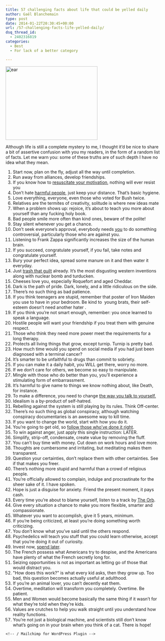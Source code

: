 ```yaml
---
title: 57 challenging facts about life that could be yelled daily
author: Gaël Blanchemain
type: post
date: 2014-01-22T20:30:45+00:00
url: /57-challenging-facts-life-yelled-daily/
dsq_thread_id:
  - 2402316819
categories:
  - Best
  - For lack of a better category

---
```

<img class="alignleft size-medium wp-image-7263" alt="ear" src="http://www.gr0wing.com/wp-content/uploads/2014/01/ear-300x240.png" width="300" height="240" srcset="https://www.gr0wing.com/wp-content/uploads/2014/01/ear-300x240.png 300w, https://www.gr0wing.com/wp-content/uploads/2014/01/ear-1024x820.png 1024w, https://www.gr0wing.com/wp-content/uploads/2014/01/ear.png 1472w" sizes="(max-width: 300px) 100vw, 300px" />

Although life is still a complete mystery to me, I thought it&#8217;d be nice to share a bit of assertive confusion with you my readers, in the form of a random list of facts. Let me warn you: some of these truths are of such depth I have no idea what they mean.

  1. Start now, plan on the fly, adjust all the way until completion.
  2. Run away from alliances, develop friendships.
  3. If you know how to <a title="How to resuscitate your drive" href="http://www.gr0wing.com/how-to-resuscitate-your-drive/" target="_blank">resuscitate your motivation</a>, nothing will ever resist you
  4. Don&#8217;t hate <a title="How to deal with toxic people" href="http://www.gr0wing.com/how-to-get-rid-of-toxic-people/" target="_blank">harmful people</a>, just keep your distance. That&#8217;s basic hygiene.
  5. Love everything, everyone, even those who voted for Bush twice.
  6. Relatives are the termites of creativity, solitude is where new ideas mate
  7. When a problem shows up: rejoice, it&#8217;s about to teach you more about yourself than any fucking holy book.
  8. Bad people smile more often than kind ones, beware of the polite!
  9. Stay silent whenever you get a chance.
 10. Don&#8217;t seek everyone&#8217;s approval, everybody needs <span style="text-decoration: underline;">you</span> to do something controversial, particularly those who are against you.
 11. Listening to Frank Zappa significantly increases the size of the human brain.
 12. If you succeed, congratulate yourself, if you fail, take notes and congratulate yourself.
 13. Bury your perfect idea, spread some manure on it and then water it everyday.
 14. Just <a title="Get rid of guilt" href="http://www.gr0wing.com/get-rid-of-guilt/" target="_blank">trash that guilt</a> already. It&#8217;s the most disgusting western inventions along with nuclear bomb and turducken.
 15. Cheeses love you, especially Roquefort and aged Cheddar.
 16. Dark is the path of pride. Dark, lonely, and a little ridiculous on the side.
 17. There&#8217;s no such thing as bad patience.
 18. If you think teenagers are stupid, remember that poster of Iron Maiden you use to have in your bedroom. Be kind to  young brats, their self-esteem doesn&#8217;t need another hater .
 19. If you think you&#8217;re not smart enough, remember: you once learned to speak a language.
 20. Hostile people will want your friendship if you treat them with genuine respect.
 21. Those who think they need more power meet the requirements for a long therapy.
 22. Protects all living things that grow, except turnip. Turnip is pretty bad.
 23. How much time would you spend on social media if you had just been diagnosed with a terminal cancer?
 24. It&#8217;s smarter to be unfaithful to drugs than commit to sobriety.
 25. If you can make it a daily habit, you WILL get there, worry no more.
 26. If we don&#8217;t care for others, we become so easy to manipulate.
 27. Mingle with those who do better than you, you&#8217;ll experience a stimulating form of embarrassment.
 28. It&#8217;s harmful to give name to things we know nothing about, like Death, for instance.
 29. To make a difference, you need to change <a title="The ways you treat yourself" href="http://www.gr0wing.com/the-ways-you-treat-yourself/" target="_blank">the way you talk to yourself.</a>
 30. Idealism is a by-product of self-hatred.
 31. Rebelling against the system is still playing by its rules. Think Off-center.
 32. There&#8217;s no such thing as global conspiracy, although watching conspiracy documentaries is an awesome way to kill time.
 33. If you want to change the world, start with how you do it.
 34. You&#8217;re going to get old, so <a title="How to be an urban monk. Tip #1: waste no time" href="http://www.gr0wing.com/how-to-be-an-urban-monk-tip-1-waste-no-time/" target="_blank">follow those who&#8217;ve done it right</a>.
 35. To win against anger, just apply this single instruction: LATER.
 36. Simplify, strip-off, condensate, create value by removing the fluff.
 37. You can&#8217;t buy time with money. Cut down on work hours and love more.
 38. Thoughts are cumbersome and irritating, but meditating makes them transparent.
 39. Question your certainties, don&#8217;t replace them with other certainties. See if that makes you freer.
 40. There&#8217;s nothing more stupid and harmful than a crowd of religious people.
 41. You&#8217;re officially allowed to complain, indulge and procrastinate for the sheer sake of it. I have spoken.
 42. Hope is just a disguise for anxiety. Friend the present moment, it pays cash.
 43. Every time you&#8217;re about to blame yourself, listen to a track by <a href="http://fnoob.com/archives/P/34-alex-paterson/623-paterson-music-time#.UuAXDGQo5Z1" target="_blank">The Orb</a>.
 44. Give every situation a chance to make you more flexible, smarter and compassionate.
 45. Whatever you want to accomplish, give it 5 years, minimum.
 46. If you&#8217;re being criticized, at least you&#8217;re doing something worth criticizing.
 47. You don&#8217;t know what you&#8217;ve said until the others respond.
 48. Psychedelics will teach you stuff that you could learn otherwise, accept that you&#8217;re doing it out of curiosity.
 49. Invest now, <a href="http://www.raptitude.com/2014/01/the-difference-between-being-good-with-money-and-bad-with-money/" target="_blank">spend later</a>.
 50. The French possess what Americans try to despise, and the Americans have plenty of what the French secretly long for.
 51. Seizing opportunities is not as important as letting go of those that would distract you.
 52. "How does this work?" is what every kid asks, then they grow up. Too bad, this question becomes actually useful at adulthood.
 53. If you&#8217;re an animal lover, you can&#8217;t decently eat them.
 54. Overtime, meditation will transform you completely. Overtime. Be patient.
 55. Men and Women would become basically the same thing if it wasn&#8217;t for what they&#8217;re told when they&#8217;re kids.
 56. Values are crutches to help you walk straight until you understand how reality functions.
 57. You&#8217;re not just a biological machine, and scientists still don&#8217;t know what&#8217;s going on in your brain when you think of a cat. There is hope!  
    <!-- Mailchimp for WordPress v4.7.4 - https://wordpress.org/plugins/mailchimp-for-wp/ -->
    
    <!-- / Mailchimp for WordPress Plugin -->
